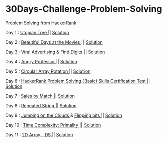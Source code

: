 # 30Days-Challenge-Problem-Solving
Problem Solving from HackerRank

Day 1 :  <a href="https://www.hackerrank.com/challenges/utopian-tree/"> Utopian Tree </a>  || <a href="https://github.com/MohamedNabill7/30Days-Challenge-Problem-Solving-/blob/main/Day%201"> Solution </a>

Day 2 :  <a href="https://www.hackerrank.com/challenges/beautiful-days-at-the-movies/"> Beautiful Days at the Movies </a> || <a href="https://github.com/MohamedNabill7/30Days-Challenge-Problem-Solving-/blob/main/Day%202"> Solution </a>

Day 3 :  <a href="https://www.hackerrank.com/challenges/strange-advertising/"> Viral Advertising </a>  &   <a href="https://www.hackerrank.com/challenges/find-digits/"> Find Digits </a> || <a href="https://github.com/MohamedNabill7/30Days-Challenge-Problem-Solving-/blob/main/Day%203"> Solution </a>
  
Day 4 : <a href="https://www.hackerrank.com/challenges/angry-professor/"> Angry Professor </a> || <a href="https://github.com/MohamedNabill7/30Days-Challenge-Problem-Solving-/blob/main/Day%204"> Solution </a>

Day 5 : <a href="https://www.hackerrank.com/challenges/circular-array-rotation/"> Circular Array Rotation </a> || <a href="https://github.com/MohamedNabill7/30Days-Challenge-Problem-Solving-/blob/main/Day%205"> Solution </a>

Day 6 : <a href="https://www.hackerrank.com/skills-verification/problem_solving_basic"> HackerRank Problem Solving (Basic) Skills Certification Test </a> || <a href="https://github.com/MohamedNabill7/30Days-Challenge-Problem-Solving-/blob/main/Day%206"> Solution </a>

Day 7 : <a href="https://www.hackerrank.com/challenges/sock-merchant/problem?isFullScreen=true&h_l=interview&playlist_slugs%5B%5D=interview-preparation-kit&playlist_slugs%5B%5D=warmup"> Sales by Match </a> || <a href="https://github.com/MohamedNabill7/30Days-Challenge-Problem-Solving-/blob/main/Day%207"> Solution </a>

Day 8 : <a href="https://www.hackerrank.com/challenges/repeated-string/problem?isFullScreen=true&h_l=interview&playlist_slugs%5B%5D=interview-preparation-kit&playlist_slugs%5B%5D=warmup"> Repeated String </a> || <a href="https://github.com/MohamedNabill7/30Days-Challenge-Problem-Solving-/blob/main/Day%208"> Solution </a>

Day 9 : <a href="https://www.hackerrank.com/challenges/jumping-on-the-clouds/problem?isFullScreen=true&h_l=interview&playlist_slugs%5B%5D=interview-preparation-kit&playlist_slugs%5B%5D=warmup"> Jumping on the Clouds </a> & <a href="https://www.hackerrank.com/challenges/flipping-bits/problem?isFullScreen=true&h_l=interview&playlist_slugs%5B%5D=interview-preparation-kit&playlist_slugs%5B%5D=miscellaneous"> Flipping bits </a> || <a href="https://github.com/MohamedNabill7/30Days-Challenge-Problem-Solving-/blob/main/Day%209"> Solution </a>

Day 10 : <a href="https://www.hackerrank.com/challenges/ctci-big-o/problem?isFullScreen=true&h_l=interview&playlist_slugs%5B%5D=interview-preparation-kit&playlist_slugs%5B%5D=miscellaneous"> Time Complexity: Primality </a> || <a href="https://github.com/MohamedNabill7/30Days-Challenge-Problem-Solving-/blob/main/Day%2010"> Solution </a>

Day 11 : <a href="https://www.hackerrank.com/challenges/2d-array/problem?isFullScreen=true&h_l=interview&playlist_slugs%5B%5D=interview-preparation-kit&playlist_slugs%5B%5D=arrays"> 2D Array - DS </a> || <a href="https://github.com/MohamedNabill7/30Days-Challenge-Problem-Solving-/blob/main/Day%2011"> Solution </a>
